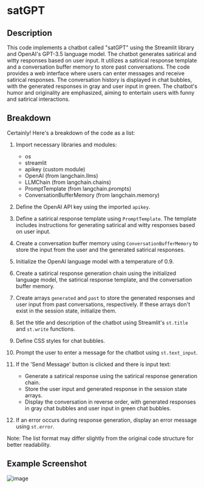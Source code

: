 # satGPT
## Description
This code implements a chatbot called "satGPT" using the Streamlit library and OpenAI's GPT-3.5 language model. The chatbot generates satirical and witty responses based on user input. It utilizes a satirical response template and a conversation buffer memory to store past conversations. The code provides a web interface where users can enter messages and receive satirical responses. The conversation history is displayed in chat bubbles, with the generated responses in gray and user input in green. The chatbot's humor and originality are emphasized, aiming to entertain users with funny and satirical interactions.

## Breakdown
Certainly! Here's a breakdown of the code as a list:

1. Import necessary libraries and modules:
   - os
   - streamlit
   - apikey (custom module)
   - OpenAI (from langchain.llms)
   - LLMChain (from langchain.chains)
   - PromptTemplate (from langchain.prompts)
   - ConversationBufferMemory (from langchain.memory)

2. Define the OpenAI API key using the imported `apikey`.

3. Define a satirical response template using `PromptTemplate`. The template includes instructions for generating satirical and witty responses based on user input.

4. Create a conversation buffer memory using `ConversationBufferMemory` to store the input from the user and the generated satirical responses.

5. Initialize the OpenAI language model with a temperature of 0.9.

6. Create a satirical response generation chain using the initialized language model, the satirical response template, and the conversation buffer memory.

7. Create arrays `generated` and `past` to store the generated responses and user input from past conversations, respectively. If these arrays don't exist in the session state, initialize them.

8. Set the title and description of the chatbot using Streamlit's `st.title` and `st.write` functions.

9. Define CSS styles for chat bubbles.

10. Prompt the user to enter a message for the chatbot using `st.text_input`.

11. If the 'Send Message' button is clicked and there is input text:
    - Generate a satirical response using the satirical response generation chain.
    - Store the user input and generated response in the session state arrays.
    - Display the conversation in reverse order, with generated responses in gray chat bubbles and user input in green chat bubbles.
    
12. If an error occurs during response generation, display an error message using `st.error`.

Note: The list format may differ slightly from the original code structure for better readability.

## Example Screenshot
![image](https://github.com/petermartens98/satGPT/assets/87671757/5c78286d-414f-467c-8d53-56caa8233a52)
